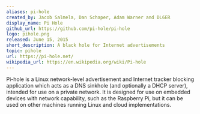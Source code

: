 ```yaml
---
aliases: pi-hole
created_by: Jacob Salmela, Dan Schaper, Adam Warner and DL6ER
display_name: Pi Hole
github_url: https://github.com/pi-hole/pi-hole
logo: pihole.png
released: June 15, 2015
short_description: A black hole for Internet advertisements
topic: pihole
url: https://pi-hole.net/
wikipedia_url: https://en.wikipedia.org/wiki/Pi-hole
---
```

Pi-hole is a Linux network-level advertisement and Internet tracker blocking application which acts as a DNS sinkhole (and optionally a DHCP server), intended for use on a private network. It is designed for use on embedded devices with network capability, such as the Raspberry Pi, but it can be used on other machines running Linux and cloud implementations.
